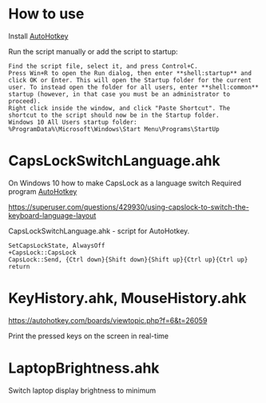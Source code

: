 # How to use
Install [AutoHotkey](https://www.autohotkey.com/)

Run the script manually or add the script to startup:
    
    Find the script file, select it, and press Control+C.
    Press Win+R to open the Run dialog, then enter **shell:startup** and click OK or Enter. This will open the Startup folder for the current user. To instead open the folder for all users, enter **shell:common** startup (however, in that case you must be an administrator to proceed).
    Right click inside the window, and click "Paste Shortcut". The shortcut to the script should now be in the Startup folder.
    Windows 10 All Users startup folder: %ProgramData%\Microsoft\Windows\Start Menu\Programs\StartUp

# CapsLockSwitchLanguage.ahk
On Windows 10 how to make CapsLock as a language switch
Required program
[AutoHotkey](https://www.autohotkey.com/)

https://superuser.com/questions/429930/using-capslock-to-switch-the-keyboard-language-layout

CapsLockSwitchLanguage.ahk - script for AutoHotkey.

    SetCapsLockState, AlwaysOff
    +CapsLock::CapsLock
    CapsLock::Send, {Ctrl down}{Shift down}{Shift up}{Ctrl up}{Ctrl up}
    return



# KeyHistory.ahk, MouseHistory.ahk
https://autohotkey.com/boards/viewtopic.php?f=6&t=26059

Print the pressed keys on the screen in real-time

# LaptopBrightness.ahk
Switch laptop display brightness to minimum
